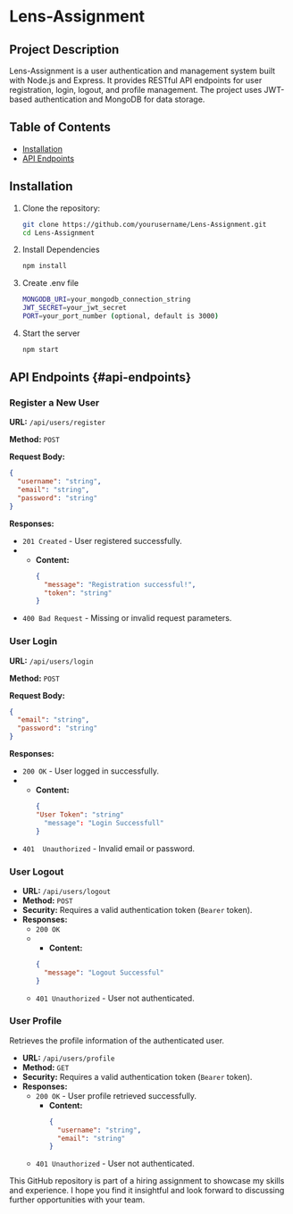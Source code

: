 # Lens-Assignment

## Project Description

Lens-Assignment is a user authentication and management system built with Node.js and Express. It provides RESTful API endpoints for user registration, login, logout, and profile management. The project uses JWT-based authentication and MongoDB for data storage.

## Table of Contents

- [Installation](#installation)
- [API Endpoints](#api-endpoints)

## Installation
1. Clone the repository:
   ```bash
   git clone https://github.com/yourusername/Lens-Assignment.git
   cd Lens-Assignment
2. Install Dependencies
   ```bash
   npm install
3. Create .env file
   ```bash
   MONGODB_URI=your_mongodb_connection_string
   JWT_SECRET=your_jwt_secret
   PORT=your_port_number (optional, default is 3000)
4. Start the server
   ```bash
   npm start
   
## API Endpoints {#api-endpoints}
### Register a New User

**URL:** `/api/users/register`

**Method:** `POST`


**Request Body:**
```json
{
  "username": "string",
  "email": "string",
  "password": "string"
}
```
**Responses:**

- `201 Created` - User registered successfully.
-  - **Content:**
      ```json
      {
        "message": "Registration successful!",
        "token": "string"
      }
      ```
- `400 Bad Request` - Missing or invalid request parameters.

### User Login

**URL:** `/api/users/login`

**Method:** `POST`


**Request Body:**
```json
{
  "email": "string",
  "password": "string"
}
```
**Responses:**

- `200 OK` - User logged in successfully.
-  - **Content:**
      ```json
      {
      "User Token": "string"
        "message": "Login Successfull"
      }
      ```
- `401  Unauthorized` - Invalid email or password.

### User Logout

- **URL:** `/api/users/logout`
- **Method:** `POST`
- **Security:** Requires a valid authentication token (`Bearer` token).
- **Responses:**
  - `200 OK`
  -  - **Content:**
      ```json
      {
        "message": "Logout Successful"
      }
      ```
  - `401 Unauthorized` - User not authenticated.
### User Profile

Retrieves the profile information of the authenticated user.

- **URL:** `/api/users/profile`
- **Method:** `GET`
- **Security:** Requires a valid authentication token (`Bearer` token).
- **Responses:**
  - `200 OK` - User profile retrieved successfully.
    - **Content:**
      ```json
      {
        "username": "string",
        "email": "string"
      }
      ```
  - `401 Unauthorized` - User not authenticated.
 
  
This GitHub repository is part of a hiring assignment to showcase my skills and experience. I hope you find it insightful and look forward to discussing further opportunities with your team.
